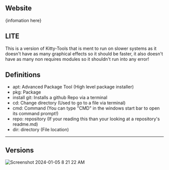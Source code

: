 <div align="left">

## Website
{infomation here}

## LITE
This is a version of Kitty-Tools that is ment to run on slower systems as it doesn't have as many graphical effects so it should be faster, it also doesn't have as many non requires modules so it shouldn't run into any error!

## Definitions
* apt: Advanced Package Tool (High level package installer)
* pkg: Package
* install git: Installs a github Repo via a terminal
* cd: Change directory (Used to go to a file via terminal)
* cmd: Command (You can type "CMD" in the windows start bar to open its command prompt!)
* repo: repository (If your reading this than your looking at a repository's readme.md)
* dir: directory (File location)

---

## Versions
![Screenshot 2024-01-05 8 21 22 AM](https://github.com/CPScript/Kitty-Tools/assets/83523587/ea8f7306-ee2e-4ca7-8dfb-767df8bfa8cc)

</div>
